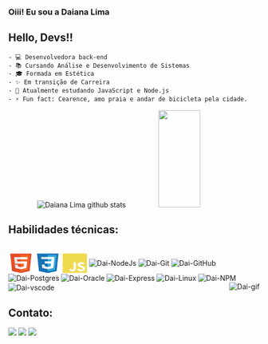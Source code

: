 ### Oiii! Eu sou a Daiana Lima
## Hello, Devs!!

```sh
- 💻 Desenvolvedora back-end
- 📚 Cursando Análise e Desenvolvimento de Sistemas
- 🎓 Formada em Estética
- ✨ Em transição de Carreira
- 🌱 Atualmente estudando JavaScript e Node.js
- ⚡ Fun fact: Cearence, amo praia e andar de bicicleta pela cidade.
```
<div align="center">  
  <img width="49%" height="195px" src="https://github-readme-stats.vercel.app/api?username=Daian4&show_icons=true&count_private=true&hide_border=true&title_color=00bfbf&icon_color=00bfbf&text_color=c9d1d9&bg_color=0d1117" alt="Daiana Lima github stats" /> 
 
 <img width="41%" height="195px" src="https://github-readme-stats.vercel.app/api/top-langs/?username=Daian4&layout=compact&hide_border=true&title_color=00bfbf&text_color=00bfbf&bg_color=0d1117" />
</div>

## Habilidades técnicas:
<div style="display: inline_block"><br>
  <img align="center" alt="Dai-HTML" height="40" width="50" src="https://raw.githubusercontent.com/devicons/devicon/master/icons/html5/html5-original.svg">
  <img align="center" alt="Dai-CSS" height="40" width="50" src="https://raw.githubusercontent.com/devicons/devicon/master/icons/css3/css3-original.svg">
  <img align="center" alt="Dai-Js" height="40" width="50" src="https://raw.githubusercontent.com/devicons/devicon/master/icons/javascript/javascript-plain.svg">
  <img align="center" alt="Dai-NodeJs" height="40" width="50" src="https://cdn.jsdelivr.net/gh/devicons/devicon/icons/nodejs/nodejs-original.svg">
  <img align="center" alt="Dai-Git" height="40" width="50" src="https://cdn.jsdelivr.net/gh/devicons/devicon/icons/git/git-plain.svg">
  <img align="center" alt="Dai-GitHub" height="40" width="50" src="https://cdn.jsdelivr.net/gh/devicons/devicon/icons/github/github-original.svg">
  <img align="center" alt="Dai-Postgres" height="40" width="50" src="https://cdn.jsdelivr.net/gh/devicons/devicon/icons/postgresql/postgresql-original-wordmark.svg">
  <img align="center" alt="Dai-Oracle" height="40" width="50" src="https://cdn.jsdelivr.net/gh/devicons/devicon/icons/oracle/oracle-original.svg">
  <img align="center" alt="Dai-Express" height="40" width="50" src="https://cdn.jsdelivr.net/gh/devicons/devicon/icons/express/express-original-wordmark.svg">
  <img align="center" alt="Dai-Linux" height="40" width="50" src="https://cdn.jsdelivr.net/gh/devicons/devicon/icons/linux/linux-original.svg">
  <img align="center" alt="Dai-NPM" height="40" width="50" src="https://cdn.jsdelivr.net/gh/devicons/devicon/icons/npm/npm-original-wordmark.svg">
  <img align="center" alt="Dai-vscode" height="40" width="50" src="https://cdn.jsdelivr.net/gh/devicons/devicon/icons/vscode/vscode-original.svg">
  <img align="right" alt="Dai-gif" height="200" src="https://cdn.discordapp.com/attachments/1141076107391672431/1143698618730160168/WhatsApp_Video_2023-08-22_at_21.01.54.gif">
</div>
  
  ##

 ## Contato:
<div> 
 <a href="https://discord.com/channels/@me" target="_blank"><img src="https://img.shields.io/badge/Discord-7289DA?style=for-the-badge&logo=discord&logoColor=white" target="_blank"></a> 
  <a href = "mailto:daianalimaep@gmail.com"><img src="https://img.shields.io/badge/-Gmail-%23333?style=for-the-badge&logo=gmail&logoColor=white" target="_blank"></a>
  <a href="https://www.linkedin.com/in/daiana-lima-dev/" target="_blank"><img src="https://img.shields.io/badge/-LinkedIn-%230077B5?style=for-the-badge&logo=linkedin&logoColor=white" target="_blank"></a> 
</div>
